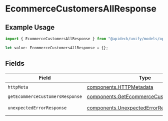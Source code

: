 # EcommerceCustomersAllResponse

## Example Usage

```typescript
import { EcommerceCustomersAllResponse } from "@apideck/unify/models/operations";

let value: EcommerceCustomersAllResponse = {};
```

## Fields

| Field                                                                                                | Type                                                                                                 | Required                                                                                             | Description                                                                                          |
| ---------------------------------------------------------------------------------------------------- | ---------------------------------------------------------------------------------------------------- | ---------------------------------------------------------------------------------------------------- | ---------------------------------------------------------------------------------------------------- |
| `httpMeta`                                                                                           | [components.HTTPMetadata](../../models/components/httpmetadata.md)                                   | :heavy_check_mark:                                                                                   | N/A                                                                                                  |
| `getEcommerceCustomersResponse`                                                                      | [components.GetEcommerceCustomersResponse](../../models/components/getecommercecustomersresponse.md) | :heavy_minus_sign:                                                                                   | Customers                                                                                            |
| `unexpectedErrorResponse`                                                                            | [components.UnexpectedErrorResponse](../../models/components/unexpectederrorresponse.md)             | :heavy_minus_sign:                                                                                   | Unexpected error                                                                                     |